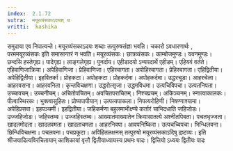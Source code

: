 ```yaml
---
index:  2.1.72
sutra:  मयूरव्यंसकाऽदयश् च
vritti:  kashika 
---
```


समुदाया एव निपात्यन्ते। मयूरव्यंसकाऽदयः शब्दाः तत्पुरुषसंज्ञा भवति। चकारो ऽवधारणार्थः , परममयूरव्यंसकः इति समासान्तरं न भवति। मयूरव्यंसकः। छात्रव्यंसकः। काम्बोजमुण्डः। यवनमुण्डः। छन्दसि हस्तेगृह्य। पादेगृह्य। लाङ्गलेगृह्य। पुनर्दाय। एहीडादयो ऽन्यपदार्थे एहीडम्। एहियवं वर्तते। एहिवाणिजाक्रिया। अपेहिवाणिजा। प्रेहिवाणिजा। एहिस्वागता। अपोहिस्वागता। प्रेहिस्वागता। एहिद्वितीया। अपेहिद्वितीया। इहवितर्का। प्रोहकटा। अपोहकटा। प्रोहकर्दमा। अपोहकर्दमा। उद्धरचूडा। आहरचेला। आहरवसना। आहरवनिता। कृन्तविचक्षणा। उद्धरोत्सृजा। उद्धमविधमा। उत्पचिविपचा। उत्पतनिपता। उच्चावचम्। उच्चनीचम्। अचितोपचितम्। अवचितपराचितम्। निश्चप्रचम्। अकिञ्चनम्। स्नात्वाकालकः। पीत्वास्थिरकः। भुक्त्वासुहितः। प्रोष्यपापीयान्। उत्पत्यपाकला। निपत्यरोहिणी। निषण्णाश्यामा। अपेहिप्रसवा। इहपञ्चमी। इहद्वितीया। जहिकर्मणा बहुलमाभीक्ष्ण्ये कर्तारं चाभिदधाति जहिजोडः। उज्जहिजोडः। जहिस्तम्बः। उज्जहिस्तम्बः। आख्यातमाख्यातेन क्रियासातत्ये अश्नीतपिबता। पचतभृज्जता। खादतमोदता। खादतवमता। खादताचमता। आहरनिवपा। आवपनिष्किरा। उत्पचच्विपचा। भिन्धिलवना। छिन्धिविचक्षना। पचलवना। पचप्रकूटा। अविहितलक्षनस् तत्पुरुषो मयूरव्यंसकाऽदिषु द्रष्टव्यः। इति श्रीजयादित्यविरचितायाम् काशिकायां वृत्तौ द्वितीयाध्यायस्य प्रथमः पादः। द्वित्तियो ऽध्ययः द्वितीयः पादः

